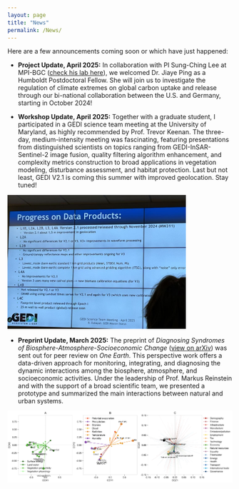 ```yaml
---
layout: page
title: "News"
permalink: /News/
---
```


Here are a few announcements coming soon or which have just happened:

- **Project Update, April 2025:** In collaboration with PI Sung-Ching Lee at MPI-BGC ([check his lab here]([https://bgc.iwww.mpg.de/en/bgi/ecomet)), we welcomed Dr. Jiaye Ping as a Humboldt Postdoctoral Fellow. She will join us to investigate the regulation of climate extremes on global carbon uptake and release through our bi-national collaboration between the U.S. and Germany, starting in October 2024!

- **Workshop Update, April 2025:** Together with a graduate student, I participated in a GEDI science team meeting at the University of Maryland, as highly recommended by Prof. Trevor Keenan. The three-day, medium-intensity meeting was fascinating, featuring presentations from distinguished scientists on topics ranging from GEDI-InSAR-Sentinel-2 image fusion, quality filtering algorithm enhancement, and complexity metrics construction to broad applications in vegetation modeling, disturbance assessment, and habitat protection. Last but not least, GEDI V2.1 is coming this summer with improved geolocation. Stay tuned!

<img src="figure/io_fig2.jpg" alt="Figure Caption" style="width:400px;" />

- **Preprint Update, March 2025:** The preprint of *Diagnosing Syndromes of Biosphere-Atmosphere-Socioeconomic Change* ([view on arXiv](https://arxiv.org/abs/2503.08874)) was sent out for peer review on *One Earth*. This perspective work offers a data-driven approach for monitoring, integrating, and diagnosing the dynamic interactions among the biosphere, atmosphere, and socioeconomic activities. Under the leadership of Prof. Markus Reinstein and with the support of a broad scientific team, we presented a prototype and summarized the main interactions between natural and urban systems.

![Figure Caption](figure/io_fig1.png)





